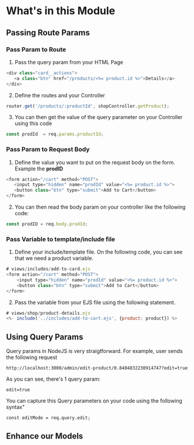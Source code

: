 # What's in this Module

## Passing Route Params
### Pass Param to Route
1. Pass the query param from your HTML Page
```javascript
<div class="card__actions">
   <a class="btn" href="/products/<%= product.id %>">Details</a>
</div>
```
2. Define the routes and your Controller
```javascript
router.get('/products/:productId', shopController.getProduct);
```
3. You can then get the value of the query parameter on your Controller using this code
```javascript
const prodId  = req.params.productId;
```

### Pass Param to Request Body
1. Define the value you want to put on the request body on the form. Example the **prodID** 
```javascript
<form action="/cart" method="POST">
   <input type="hidden" name="prodId" value="<%= product.id %>">
   <button class="btn" type="submit">Add to Cart</button>
</form>
```
2. You can then read the body param on your controller like the following code:
```javascript
const prodID = req.body.prodId;
```

### Pass Variable to template/include file
1. Define your include/template file. On the following code, you can see that we need a product variable.
```javascript
# views/includes/add-to-card.ejs
<form action="/cart" method="POST">
    <input type="hidden" name="prodId" value="<%= product.id %>">
    <button class="btn" type="submit">Add to Cart</button>
</form>
```
2. Pass the variable from your EJS file using the following statement. 
```javascript
# views/shop/product-details.ejs
<%- include('../includes/add-to-cart.ejs', {product: product}) %>
```

## Using Query Params
Query params in NodeJS is very straigtforward.
For example, user sends the following request
```
http://localhost:3000/admin/edit-product/0.8404832230914747?edit=true
```
As you can see, there's 1 query param:
```
edit=true
```
You can capture this Query parameters on your code using the following syntax"
```
const editMode = req.query.edit;
```

## Enhance our Models